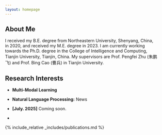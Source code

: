 ```yaml
---
layout: homepage
---
```


## About Me

I received my B.E. degree from Northeastern University, Shenyang, China, in 2020, and received my M.E. degree in 2023. I am currently working towards the Ph.D. degree in the College of Intelligence and Computing, Tianjin University, Tianjin, China. My supervisors are Prof. Pengfei Zhu (朱鹏飞) and Prof. Bing Cao (曹兵) in Tianjin University.

## Research Interests

- **Multi-Modal Learning** 
- **Natural Language Processing:**  News

- **[July. 2025]** Coming soon.
- 
{% include_relative _includes/publications.md %}


